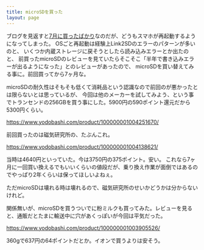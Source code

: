 ```yaml
---
title: microSDを買った
layout: page
---
```

ブログを見返すと[7月に買ったばかり](https://karino2.github.io/2020/07/09/migrate_microsd.html)なのだが、どうもスマホが再起動するようになってしまった。
OSごと再起動は経験上Link2SDのエラーのパターンが多いのと、
いくつか内蔵ストレージに戻そうとしたら読み込みエラーとか出たのと、
前買ったmicroSDのレビューを見ていたらそこそこ「半年で書き込みエラーが出るようになった」とのレビューがあったので、
microSDを買い替えてみる事に。前回買ってから7ヶ月な。

microSDの耐久性はそもそも低くて消耗品という認識なので前回のが悪かったとは限らないとは思っているが、
今回は他のメーカーを試してみよう、という事でトランセンドの256GBを買う事にした。5900円の590ポイント還元だから5300円くらい。

https://www.yodobashi.com/product/100000001004251670/


前回買ったのは磁気研究所の、たぶんこれ。

https://www.yodobashi.com/product/100000001004138621/

当時は4640円といっていた。今は3750円の375ポイント。安い。
これなら7ヶ月に一回買い換えるでもいいくらいの値段だが、乗り換え作業が面倒ではあるのでやっぱり2年くらいは保ってほしいよねぇ。

ただmicroSDは壊れる時は壊れるので、磁気研究所のせいかどうかは分からないけれど。

関係無いが、microSDを買うついでに粉ミルクも買ってみた。レビューを見ると、通販だとたまに輸送中に穴があくっぽいが今回は平気だった。

https://www.yodobashi.com/product/100000001003905526/

360gで637円の64ポイントだとか。イオンで買うよりは安そう。